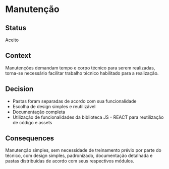 # Manutenção

## Status

Aceito

## Context

Manutenções demandam tempo e corpo técnico para serem realizadas, torna-se necessário facilitar trabalho técnico habilitado para a realização.

## Decision

  * Pastas foram separadas de acordo com sua funcionalidade
  * Escolha de design simples e reutilizável
  * Documentação completa
  * Utilização de funcionalidades da biblioteca JS - REACT para reutilização de código e assets

## Consequences

Manutenção simples, sem necessidade de treinamento prévio por parte do técnico, com design simples, padronizado, documentação detalhada e pastas distribuídas de acordo com seus respectivos módulos.
